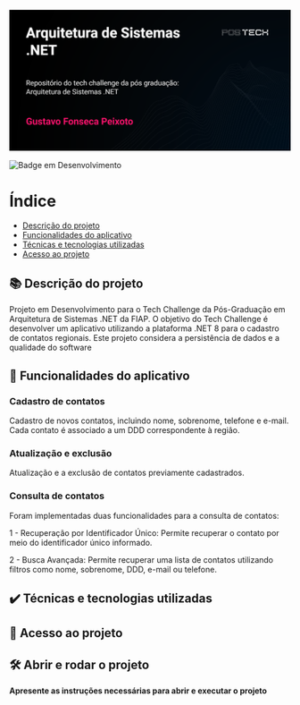 ![Capa com o nome do curso da pós graduação](./assets/thumbnail.png)

![Badge em Desenvolvimento](http://img.shields.io/static/v1?label=STATUS&message=EM%20DESENVOLVIMENTO&color=GREEN&style=for-the-badge)

# Índice 

* [Descrição do projeto](#Descrição-do-projeto)
* [Funcionalidades do aplicativo](#Funcionalidades-do-aplicativo)
* [Técnicas e tecnologias utilizadas](#Técnicas-e-tecnologias-utilizadas)
* [Acesso ao projeto](#Acesso-ao-projeto)

## 📚 Descrição do projeto

Projeto em Desenvolvimento para o Tech Challenge da Pós-Graduação em Arquitetura de Sistemas .NET da FIAP.
O objetivo do Tech Challenge é desenvolver um aplicativo utilizando a plataforma .NET 8 para o cadastro de contatos regionais. Este projeto considera a persistência de dados e a qualidade do software

## 🔨 Funcionalidades do aplicativo

### Cadastro de contatos
Cadastro de novos contatos, incluindo nome, sobrenome, telefone e e-mail. Cada contato é associado a um DDD correspondente à região.

### Atualização e exclusão
Atualização e a exclusão de contatos previamente cadastrados.

### Consulta de contatos
Foram implementadas duas funcionalidades para a consulta de contatos:

1 - Recuperação por Identificador Único: Permite recuperar o contato por meio do identificador único informado.

2 - Busca Avançada: Permite recuperar uma lista de contatos utilizando filtros como nome, sobrenome, DDD, e-mail ou telefone.

## ✔️ Técnicas e tecnologias utilizadas

## 📁 Acesso ao projeto



## 🛠️ Abrir e rodar o projeto

**Apresente as instruções necessárias para abrir e executar o projeto**

